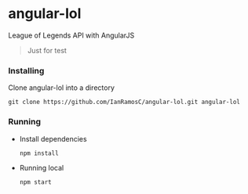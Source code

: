 # angular-lol
League of Legends API with AngularJS

> Just for test

### Installing

Clone angular-lol into a directory

` git clone https://github.com/IanRamosC/angular-lol.git angular-lol `

### Running

- Install dependencies

  ` npm install `

- Running local

  ` npm start `
